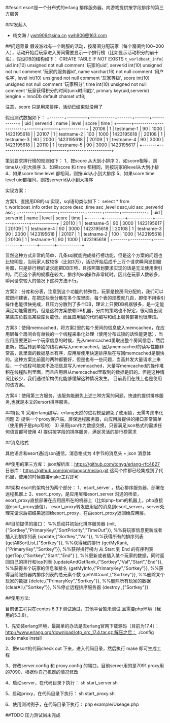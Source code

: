 ##esort
esort是一个分布式的erlang 排序服务器，向游戏提供按字段排序的第三方服务

###发起人
* 杨文海 / ywh906@sina.cn ywh906@163.com

##问题背景
假设游戏有一个跨服的活动，按房间分配玩家（每个房间约100~200人），活动开始后玩家进入房间需要显示一个排行榜（比如显示活动积分的前十名），假设DB的结构如下：
CREATE TABLE IF NOT EXISTS `t_worldboat_info`(
        uid                 int(10) unsigned not null comment '玩家的uid',
        serverid            int(10) unsigned not null comment '玩家的服务器id',
        name                varchar(16) not null comment '用户名字',
        level              	int(10) unsigned not null comment '玩家等级',
        score               int(10) unsigned not null comment '玩家积分',
        time                int(10) unsigned not null comment '玩家获得积分的时间(unix时间戳)',
        primary key(uid,serverid)
)engine = InnoDb default charset utf8;

注意，score 只是用来排序，活动已结束就没用了

假设测试数据如下：
+-------+----------+------------+-------+-------+------------+
| uid   | serverid | name       | level | score | time       |
+-------+----------+------------+-------+-------+------------+
| 20106 |        1 | testname-1 |    90 |  1000 | 1423195618 |
| 20107 |        1 | testname-2 |   100 |  1000 | 1423195618 |
| 20108 |        1 | testname-3 |    90 |  2000 | 1423195618 |
| 20109 |        1 | testname-4 |    90 |  3000 | 1423195618 |
| 20110 |        1 | testname-5 |    90 |  3000 | 1423195617 |
+-------+----------+------------+-------+-------+------------+

策划要求排行榜的规则如下：
1、按score 从大到小排序
2、如score相等，则time从小到大排序
3、如果score 和 time 都相同，则按玩家的level从大到小排
4、如果score time level 都相同，则按uid从小到大排序
5、如果score time level uid都相同，则按serverid从小到大排序

实现方案：

方案1、直接用DB的sql实现，sql语句类似如下：
select * from t_worldboat_info order by score desc ,time asc ,level desc,uid asc ,serverid asc ;
+-------+----------+------------+-------+-------+------------+
| uid   | serverid | name       | level | score | time       |
+-------+----------+------------+-------+-------+------------+
| 20110 |        1 | testname-5 |    90 |  3000 | 1423195617 |
| 20109 |        1 | testname-4 |    90 |  3000 | 1423195618 |
| 20108 |        1 | testname-3 |    90 |  2000 | 1423195618 |
| 20107 |        1 | testname-2 |   100 |  1000 | 1423195618 |
| 20106 |        1 | testname-1 |    90 |  1000 | 1423195618 |
+-------+----------+------------+-------+-------+------------+

显然这种方式非常的简单，几条sql就能完成排行榜功能，但是这个方案的问题也比较明显，当玩家人数较多（比如3万），活动开始后成千上万个请求瞬间发到服务器，只是排行榜的请求能把DB压垮，且按照策划要求实现的话是无法使用索引的。而且这个表的规模在较大，排序的sql操作非常耗时。因此在玩家人数较多，瞬间请求较大的情况下这种方法不行。

方案2：分库和分表，注意到这个功能的特殊性，玩家是按房间分配的，我们可以按房间建表，在把这些表分散在多个库里面。每个表的规模就几百，即使不用索引操作也能很快完成，且压力分散到了多个DB，理论上只要DB机器够多，是一定能满足功能需要的。但是这种方案依赖DB机器，分库的策略也不好定，很可能出现某些库负载高某些库负载低，而且应用层的代码编写和线上服务部署也很麻烦。

方案3：使用memcached，将方案2里的每个房间的信息放入memcached，在应用层每个房间会有单独的一个线程来串化处理（使用分布式锁的话性能更低），当应用层要更新一个玩家信息的时候，先从memcached里取出整个房间信息，然后更新，然后转到单独的线程再写入memcached。因为memcached的读写性能非常高，且里面的数据基本有序，应用层使用快速排序后在写回memcached是很快的。这种方案比前面的两种都要好，但是也有一些问题，当高并发大量请求上来后，一个线程可能来不及把信息写入memcached，大量写memcached的操作堆积在线程队列里面，而且应用层从memcached里取到的数据是旧的。但是这种情况比较少，我们通过架构优化能够缓解这种情况发生。
目前我们在线上也是使用的该方案。

方案4：使用第三方服务，该服务能避免上述三种方案的问题，快速的提供排序服务,也就是本文的ersort排序服务。


##特色
    1) 采用erlang编写，erlang天然的进程模型避免了使用锁，无需考虑串化问题
    2) 提供一个proxy客户端，屏保远程服务器，向应用层提供的接口非常简单（使用例子是php写的）
    3) 采用json作为数据交换，只要满足json格式的需求任何语言都可使用
    4) 提供按字段的排序服务，满足灵活的排行榜需求
   

##消息格式

  其他语言和esort通过json通信，消息格式为 4字节的消息头 + json 消息体

##使用的第三方库：
    json解析库：https://github.com/tonyg/erlang-rfc4627
	日志库：https://github.com/qingliangcn/mslog.git
	这两个库都已经集成到了代码里，使用的时候直接make工程即可
	
##架构
esort的架构分为两个部分：
1、esort_server ，核心排序服务器，部署在远程机器上
2、esort_proxy，是应用层和esort_server 沟通的桥梁，esort_proxy直接部署在应用层所在的机器上（比如php-fpm的机器上，php直接跟esort_proxy通信），
   esort_proxy转发应用层的消息到esort_server，server处理完请求后把结果返回给esort_proxy，在由esort_proxy返回给应用层。



##目前提供的接口：
		%%启动并初始化排序服务器
        {init,{"Sortkey","PrimaryKey","SortPriority","TimeOut"}},
        %%将玩家信息更新或者插入到排序列表
        {update,{"Sortkey","Val"}},
        %%获得所有的排序列表
        {getAllSortList,{"Sortkey"}},
        %%获得我的排行
        {getMyRank,{"PrimaryKey","Sortkey"}},
        %%获得排行榜内 从 Start 到 End 的有序列表
        {getTop,{"Sortkey","Start","End"} },
        %%更新或者插入某个玩家的数据，同时返回自己的排行和top列表
        {updateAndGetRank,{"Sortkey","Val","Start","End"}},
        %%获得某个玩家的信息和排名
        {getMyInfo,{"PrimaryKey","Sortkey"}},
        %%获得当前服务器内排序列表的总元素个数
        {getAllCount,{"Sortkey"}},
        %%删除某个玩家的数据
        {delete,{"PrimaryKey","Sortkey"}},
        %%删除所有玩家的数据
        {clearAll,{"Sortkey"}},
        %%停止远程排序服务器
        {destroy ,{"Sortkey"}}
    
##使用方法:

目前该工程只在centos 6.3下测试通过，其他平台暂未测试,且需要php环境（我用的5.3.8）。

1、先安装erlang环境，最简单的办法是去erlang官网下载源码（目前为17.4）：
   http://www.erlang.org/download/otp_src_17.4.tar.gz,解压之后：
   ./config
   sudo make install
   
2、把esort的代码check out 下来，进入代码目录，然后执行 make 即可生成工程

3、修改server.config 和 proxy.config 的端口，目前server用的是7091 proxy用的7090，根据你自己机器的情况修改

4、启动server，在代码目录下执行：
   sh start_server.sh
   
5、启动proxy，在代码目录下执行：
   sh  start_proxy.sh
   
6、使用测试例子，在代码目录下执行：
   php example/Useage.php 

##TODO
压力测试尚未完成
